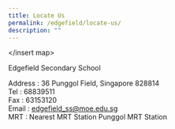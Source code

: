 ```yaml
---
title: Locate Us
permalink: /edgefield/locate-us/
description: ""
---
```

</insert map>

Edgefield Secondary School 

Address	: 36 Punggol Field, Singapore 828814 <br>
Tel	: 68839511 <br>
Fax	: 63153120 <br>
Email	: edgefield_ss@moe.edu.sg <br>
MRT	: Nearest MRT Station Punggol MRT Station